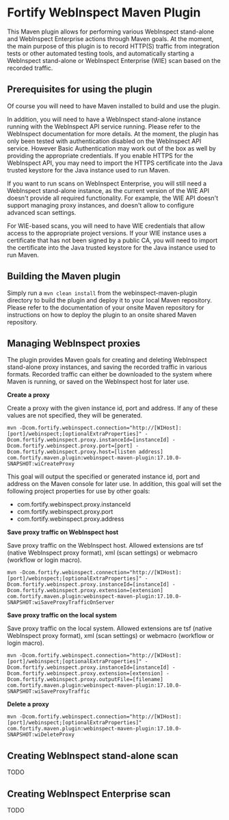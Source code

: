 # Fortify WebInspect Maven Plugin
This Maven plugin allows for performing various WebInspect stand-alone and WebInspect Enterprise
actions through Maven goals. At the moment, the main purpose of this plugin is to record HTTP(S) 
traffic from integration tests or other automated testing tools, and automatically starting a 
WebInspect stand-alone or WebInspect Enterprise (WIE) scan based on the recorded traffic. 

## Prerequisites for using the plugin
Of course you will need to have Maven installed to build and use the plugin. 

In addition, you will need to have a WebInspect stand-alone instance running with the WebInspect API
service running. Please refer to the WebInspect documentation for more details. 
At the moment, the plugin has only been tested with authentication disabled on the
WebInspect API service. However Basic Authentication may work out of the box as well by 
providing the appropriate credentials. If you enable HTTPS for the WebInspect API, you may need
to import the HTTPS certificate into the Java trusted keystore for the Java instance used to
run Maven.

If you want to run scans on WebInspect Enterprise, you will still need a WebInspect stand-alone
instance, as the current version of the WIE API doesn't provide all required functionality. 
For example, the WIE API doesn't support managing proxy instances, and doesn't allow to 
configure advanced scan settings.

For WIE-based scans, you will need to have WIE credentials that allow access to the appropriate
project versions. If your WIE instance uses a certificate that has not been signed by a public CA,
you will need to import the certificate into the Java trusted keystore for the Java instance used to
run Maven.


## Building the Maven plugin
Simply run a ```mvn clean install``` from the webinspect-maven-plugin directory to
build the plugin and deploy it to your local Maven repository. Please refer to the 
documentation of your onsite Maven repository for instructions on how to deploy the plugin
to an onsite shared Maven repository.


## Managing WebInspect proxies
The plugin provides Maven goals for creating and deleting WebInspect stand-alone proxy instances,
and saving the recorded traffic in various formats. Recorded traffic can either be downloaded to
the system where Maven is running, or saved on the WebInspect host for later use.

**Create a proxy**

Create a proxy with the given instance id, port and address. If any of these values are not specified, 
they will be generated.

``mvn -Dcom.fortify.webinspect.connection="http://[WIHost]:[port]/webinspect;[optionalExtraProperties]" -Dcom.fortify.webinspect.proxy.instanceId=[instanceId] -Dcom.fortify.webinspect.proxy.port=[port] -Dcom.fortify.webinspect.proxy.host=[listen address] com.fortify.maven.plugin:webinspect-maven-plugin:17.10.0-SNAPSHOT:wiCreateProxy``

This goal will output the specified or generated instance id, port and address on the Maven console for later use.
In addition, this goal will set the following project properties for use by other goals:
* com.fortify.webinspect.proxy.instanceId
* com.fortify.webinspect.proxy.port
* com.fortify.webinspect.proxy.address

**Save proxy traffic on WebInspect host**

Save proxy traffic on the WebInspect host. Allowed extensions are tsf (native WebInspect proxy format),
xml (scan settings) or webmacro (workflow or login macro).

``mvn -Dcom.fortify.webinspect.connection="http://[WIHost]:[port]/webinspect;[optionalExtraProperties]" -Dcom.fortify.webinspect.proxy.instanceId=[instanceId] -Dcom.fortify.webinspect.proxy.extension=[extension] com.fortify.maven.plugin:webinspect-maven-plugin:17.10.0-SNAPSHOT:wiSaveProxyTrafficOnServer``

**Save proxy traffic on the local system** 

Save proxy traffic on the local system. Allowed extensions are tsf (native WebInspect proxy format),
xml (scan settings) or webmacro (workflow or login macro).

``mvn -Dcom.fortify.webinspect.connection="http://[WIHost]:[port]/webinspect;[optionalExtraProperties]" -Dcom.fortify.webinspect.proxy.instanceId=[instanceId] -Dcom.fortify.webinspect.proxy.extension=[extension] -Dcom.fortify.webinspect.proxy.outputFile=[filename] com.fortify.maven.plugin:webinspect-maven-plugin:17.10.0-SNAPSHOT:wiSaveProxyTraffic``

**Delete a proxy**

``mvn -Dcom.fortify.webinspect.connection="http://[WIHost]:[port]/webinspect;[optionalExtraProperties]" com.fortify.maven.plugin:webinspect-maven-plugin:17.10.0-SNAPSHOT:wiDeleteProxy``

## Creating WebInspect stand-alone scan
TODO

## Creating WebInspect Enterprise scan
TODO